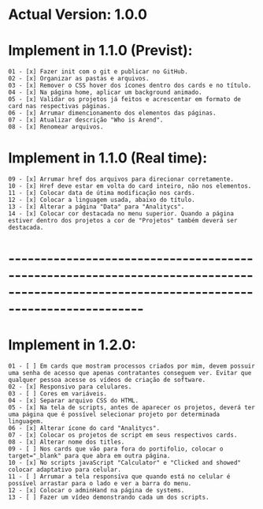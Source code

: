 # Actual Version: 1.0.0


# Implement in 1.1.0 (Previst):

    01 - [x] Fazer init com o git e publicar no GitHub.
    02 - [x] Organizar as pastas e arquivos.
    03 - [x] Remover o CSS hover dos ícones dentro dos cards e no título.
    04 - [x] Na página home, aplicar um background animado.
    05 - [x] Validar os projetos já feitos e acrescentar em formato de card nas respectivas páginas.
    06 - [x] Arrumar dimencionamento dos elementos das páginas.
    07 - [x] Atualizar descrição "Who is Arend".
    08 - [x] Renomear arquivos.
    

# Implement in 1.1.0 (Real time):

    09 - [x] Arrumar href dos arquivos para direcionar corretamente.
    10 - [x] Href deve estar em volta do card inteiro, não nos elementos.
    11 - [x] Colocar data de útima modificação nos cards.
    12 - [x] Colocar a linguagem usada, abaixo do título.
    13 - [x] Alterar a página "Data" para "Analitycs".
    14 - [x] Colocar cor destacada no menu superior. Quando a página estiver dentro dos projetos a cor de "Projetos" também deverá ser destacada.


# ---------------------------------------------------------------------------------------------------------------------------------------    


# Implement in 1.2.0:

    01 - [ ] Em cards que mostram processos criados por mim, devem possuir uma senha de acesso que apenas contratantes conseguem ver. Evitar que qualquer pessoa acesse os vídeos de criação de software.
    02 - [x] Responsivo para celulares.
    03 - [ ] Cores em variáveis. 
    04 - [x] Separar arquivo CSS do HTML.
    05 - [x] Na tela de scripts, antes de aparecer os projetos, deverá ter uma página que é possível selecionar projeto por determinada linguagem.
    06 - [x] Alterar ícone do card "Analitycs".
    07 - [x] Colocar os projetos de script em seus respectivos cards.
    08 - [x] Alterar nome dos titles.
    09 - [ ] Nos cards que vão para fora do portifolio, colocar o target="_blank" para que abra em outra página.
    10 - [x] No scripts javaScript "Calculator" e "Clicked and showed" colocar adaptativo para celular.
    11 - [ ] Arrumar a tela responsíva que quando está no celular é possível arrastar para o lado e ver a barra do menu.
    12 - [x] Colocar o adminHand na página de systems.
    13 - [ ] Fazer um vídeo demonstrando cada um dos scripts.
